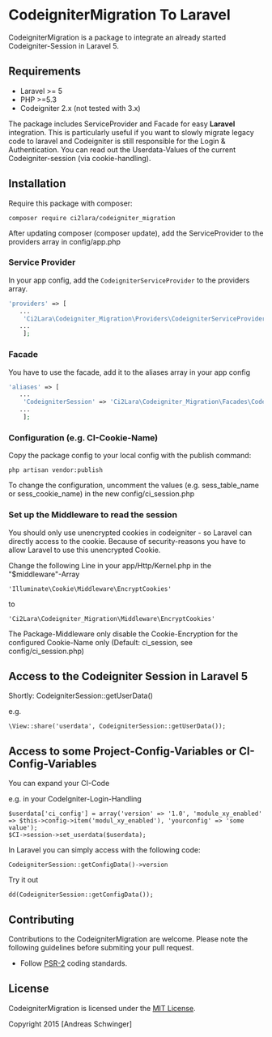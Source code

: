 # CodeigniterMigration To Laravel

CodeigniterMigration is a package to integrate an already started Codeigniter-Session in Laravel 5.


## Requirements

- Laravel >= 5
- PHP >=5.3
- Codeigniter 2.x (not tested with 3.x)


The package includes ServiceProvider and Facade for easy **Laravel** integration.
This is particularly useful if you want to slowly migrate legacy code to laravel and Codeigniter is still responsible for the Login & Authentication.
You can read out the Userdata-Values of the current Codeigniter-session (via cookie-handling). 


## Installation

Require this package with composer:

```
composer require ci2lara/codeigniter_migration
```


After updating composer (composer update), add the ServiceProvider to the providers array in config/app.php



### Service Provider

In your app config, add the `CodeigniterServiceProvider` to the providers array.

```php
'providers' => [
   ...
    'Ci2Lara\Codeigniter_Migration\Providers\CodeigniterServiceProvider',
   ...
    ];
```


### Facade

You have to use the facade, add it to the aliases array in your app config


```php
'aliases' => [
   ...
    'CodeigniterSession' => 'Ci2Lara\Codeigniter_Migration\Facades\CodeigniterSession',  
   ...
    ];
```



### Configuration (e.g. CI-Cookie-Name)

Copy the package config to your local config with the publish command:

```
php artisan vendor:publish
```


To change the configuration, uncomment the values (e.g. sess_table_name or sess_cookie_name) in the new config/ci_session.php



### Set up the Middleware to read the session

You should only use unencrypted cookies in codeigniter - so Laravel can directly access to the cookie.
Because of security-reasons you have to allow Laravel to use this unencrypted Cookie. 

Change the following Line in your app/Http/Kernel.php in the "$middleware"-Array

```
'Illuminate\Cookie\Middleware\EncryptCookies'
```
to
```
'Ci2Lara\Codeigniter_Migration\Middleware\EncryptCookies'
```

The Package-Middleware only disable the Cookie-Encryption for the configured Cookie-Name only (Default: ci_session, see config/ci_session.php)



## Access to the Codeigniter Session in Laravel 5

Shortly: CodeigniterSession::getUserData()

e.g.
```
\View::share('userdata', CodeigniterSession::getUserData());
```


## Access to some Project-Config-Variables or CI-Config-Variables

You can expand your CI-Code

e.g. in your CodeIgniter-Login-Handling
```
$userdata['ci_config'] = array('version' => '1.0', 'module_xy_enabled' => $this->config->item('modul_xy_enabled'), 'yourconfig' => 'some value');
$CI->session->set_userdata($userdata);
```

In Laravel you can simply access with the following code:
```
CodeigniterSession::getConfigData()->version
```

Try it out
```
dd(CodeigniterSession::getConfigData());
```



## Contributing

Contributions to the CodeigniterMigration are welcome. Please note the following guidelines before submiting your pull request.

- Follow [PSR-2](http://www.php-fig.org/psr/psr-2/) coding standards.


## License

CodeigniterMigration is licensed under the [MIT License](http://opensource.org/licenses/MIT).

Copyright 2015 [Andreas Schwinger]
